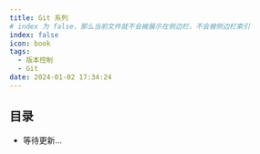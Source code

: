 ```yaml
---
title: Git 系列
# index 为 false，那么当前文件就不会被展示在侧边栏，不会被侧边栏索引
index: false
icon: book
tags:
  - 版本控制
  - Git
date: 2024-01-02 17:34:24
---
```


## 目录

- 等待更新...
